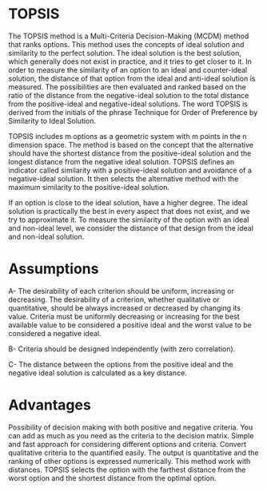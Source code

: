 # TOPSIS
The TOPSIS method is a Multi-Criteria Decision-Making (MCDM) method that ranks options. This method uses the concepts of ideal solution and similarity to the perfect solution. The ideal solution is the best solution, which generally does not exist in practice, and it tries to get closer to it. In order to measure the similarity of an option to an ideal and counter-ideal solution, the distance of that option from the ideal and anti-ideal solution is measured. The possibilities are then evaluated and ranked based on the ratio of the distance from the negative-ideal solution to the total distance from the positive-ideal and negative-ideal solutions. The word TOPSIS is derived from the initials of the phrase Technique for Order of Preference by Similarity to Ideal Solution.

TOPSIS includes m options as a geometric system with m points in the n dimension space. The method is based on the concept that the alternative should have the shortest distance from the positive-ideal solution and the longest distance from the negative ideal solution. TOPSIS defines an indicator called similarity with a positive-ideal solution and avoidance of a negative-ideal solution. It then selects the alternative method with the maximum similarity to the positive-ideal solution.

If an option is close to the ideal solution, have a higher degree. The ideal solution is practically the best in every aspect that does not exist, and we try to approximate it. To measure the similarity of the option with an ideal and non-ideal level, we consider the distance of that design from the ideal and non-ideal solution.

# Assumptions

A- The desirability of each criterion should be uniform, increasing or decreasing. The desirability of a criterion, whether qualitative or quantitative, should be always increased or decreased by changing its value. Criteria must be uniformly decreasing or increasing for the best available value to be considered a positive ideal and the worst value to be considered a negative ideal.

B- Criteria should be designed independently (with zero correlation).

C- The distance between the options from the positive ideal and the negative ideal solution is calculated as a key distance.

# Advantages

Possibility of decision making with both positive and negative criteria.
You can add as much as you need as the criteria to the decision matrix.
Simple and fast approach for considering different options and criteria.
Convert qualitative criteria to the quantified easily.
The output is quantitative and the ranking of other options is expressed numerically.
This method work with distances. 
TOPSIS selects the option with the farthest distance from the worst option and the shortest distance from the optimal option.
